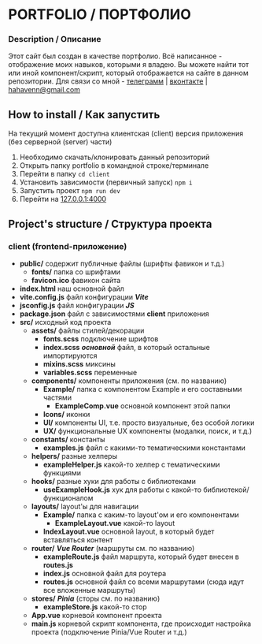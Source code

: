# **PORTFOLIO / ПОРТФОЛИО**

### Description / Описание

Этот сайт был создан в качестве портфолио. Всё написанное - отображение моих навыков, которыми я владею. Вы можете найти тот или иной компонент/скрипт, который отображается на сайте в данном репозитории. Для связи со мной - [телеграмм](https://t.me/hahavenn) | [вконтакте](https://vk.com/hahavenn) | hahavenn@gmail.com

## How to install / Как запустить

На текущий момент доступна клиентская (client) версия приложения (без серверной (server) части)

1. Необходимо скачать/клонировать данный репозиторий
2. Открыть папку portfolio в командной строке/терминале
3. Перейти в папку `cd client`
4. Установить зависимости (первичный запуск) `npm i`
5. Запустить проект `npm run dev`
6. Перейти на [127.0.0.1:4000](http://127.0.0.1:4000)

## Project's structure / Структура проекта

### client (frontend-приложение)

-   **public/** содержит публичные файлы (шрифты фавикон и т.д.)
    -   **fonts/** папка со шрифтами
    -   **favicon.ico** фавикон сайта
-   **index.html** наш основной файл
-   **vite.config.js** файл конфигурации **_Vite_**
-   **jsconfig.js** файл конфигурации **_JS_**
-   **package.json** файл с зависимостями **client** приложения
-   **src/** исходный код проекта
    -   **assets/** файлы стилей/декорации
        -   **fonts.scss** подключение шрифтов
        -   **index.scss** **_основной_** файл, в который остальные импортируются
        -   **mixins.scss** миксины
        -   **variables.scss** переменные
    -   **components/** компоненты приложения (см. по названию)
        -   **Example/** папка с компонентом Example и его составными частями
            -   **ExampleComp.vue** основной компонент этой папки
        -   **Icons/** иконки
        -   **UI/** компоненты UI, т.е. просто визуальные, без особой логики
        -   **UX/** функциональные UX компоненты (модалки, поиск, и т.д.)
    -   **constants/** константы
        -   **examples.js** файл с какими-то тематическими константами
    -   **helpers/** разные хелперы
        -   **exampleHelper.js** какой-то хелпер с тематическими функциями
    -   **hooks/** разные хуки для работы с библиотеками
        -   **useExampleHook.js** хук для работы с какой-то библиотекой/функционалом
    -   **layouts/** layout'ы для навигации
        -   **Example/** папка с каким-то layout'ом и его компонентами
            -   **ExampleLayout.vue** какой-то layout
        -   **IndexLayout.vue** основной layout, в который будет вставляться контент
    -   **router/** **_Vue Router_** (маршруты см. по названию)
        -   **exampleRoute.js** файл маршрута, который будет внесен в **routes.js**
        -   **index.js** основной файл для роутера
        -   **routes.js** основной файл со всеми маршрутами (сюда идут все вложенные маршруты)
    -   **stores/** **_Pinia_** (сторы см. по названию)
        -   **exampleStore.js** какой-то стор
    -   **App.vue** корневой компонент проекта
    -   **main.js** корневой скрипт компонента, где происходит настройка проекта (подключение Pinia/Vue Router и т.д.)

